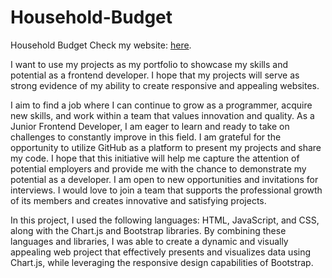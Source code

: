# Household-Budget
Household Budget Check my website: [here](https://dawka86.github.io/Household-Budget/).

I want to use my projects as my portfolio to showcase my skills and potential as a frontend developer. I hope that my projects will serve as strong evidence of my ability to create responsive and appealing websites.

I aim to find a job where I can continue to grow as a programmer, acquire new skills, and work within a team that values innovation and quality. As a Junior Frontend Developer, I am eager to learn and ready to take on challenges to constantly improve in this field.
I am grateful for the opportunity to utilize GitHub as a platform to present my projects and share my code. I hope that this initiative will help me capture the attention of potential employers and provide me with the chance to demonstrate my potential as a developer.
I am open to new opportunities and invitations for interviews. I would love to join a team that supports the professional growth of its members and creates innovative and satisfying projects.

In this project, I used the following languages: HTML, JavaScript, and CSS, along with the Chart.js and Bootstrap libraries. By combining these languages and libraries, I was able to create a dynamic and visually appealing web project that effectively presents and visualizes data using Chart.js, while leveraging the responsive design capabilities of Bootstrap.
